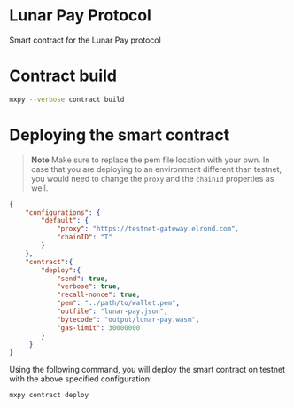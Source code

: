 # Lunar Pay Protocol 
Smart contract for the Lunar Pay protocol

# Contract build
```bash
mxpy --verbose contract build
```

# Deploying the smart contract

> **Note**
> Make sure to replace the pem file location with your own. In case that you are deploying to an environment different than testnet, you would need to change the `proxy` and the `chainId` properties as well.

```json
{
    "configurations": {
        "default": {
            "proxy": "https://testnet-gateway.elrond.com",
            "chainID": "T"
        }
    },
    "contract":{
        "deploy":{
            "send": true,
            "verbose": true,
            "recall-nonce": true,
            "pem": "../path/to/wallet.pem",
            "outfile": "lunar-pay.json",
            "bytecode": "output/lunar-pay.wasm",
            "gas-limit": 30000000
        }
     }
}
```
Using the following command, you will deploy the smart contract on testnet with the above specified configuration:

```bash
mxpy contract deploy
```